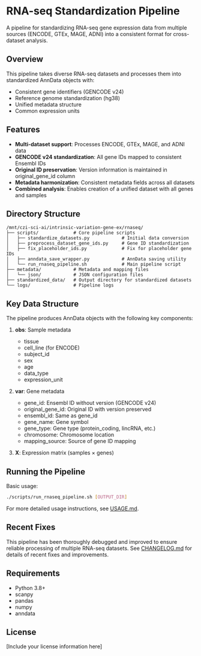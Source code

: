 # RNA-seq Standardization Pipeline

A pipeline for standardizing RNA-seq gene expression data from multiple sources (ENCODE, GTEx, MAGE, ADNI) into a consistent format for cross-dataset analysis.

## Overview

This pipeline takes diverse RNA-seq datasets and processes them into standardized AnnData objects with:
- Consistent gene identifiers (GENCODE v24)
- Reference genome standardization (hg38)
- Unified metadata structure
- Common expression units

## Features

- **Multi-dataset support**: Processes ENCODE, GTEx, MAGE, and ADNI data
- **GENCODE v24 standardization**: All gene IDs mapped to consistent Ensembl IDs
- **Original ID preservation**: Version information is maintained in original_gene_id column
- **Metadata harmonization**: Consistent metadata fields across all datasets
- **Combined analysis**: Enables creation of a unified dataset with all genes and samples

## Directory Structure

```
/mnt/czi-sci-ai/intrinsic-variation-gene-ex/rnaseq/
├── scripts/             # Core pipeline scripts
│   ├── standardize_datasets.py            # Initial data conversion
│   ├── preprocess_dataset_gene_ids.py     # Gene ID standardization
│   ├── fix_placeholder_ids.py             # Fix for placeholder gene IDs
│   ├── anndata_save_wrapper.py            # AnnData saving utility
│   └── run_rnaseq_pipeline.sh             # Main pipeline script
├── metadata/            # Metadata and mapping files
│   └── json/            # JSON configuration files
├── standardized_data/   # Output directory for standardized datasets
└── logs/                # Pipeline logs
```

## Key Data Structure

The pipeline produces AnnData objects with the following key components:

1. **obs**: Sample metadata
   - tissue
   - cell_line (for ENCODE)
   - subject_id
   - sex
   - age
   - data_type
   - expression_unit

2. **var**: Gene metadata
   - gene_id: Ensembl ID without version (GENCODE v24)
   - original_gene_id: Original ID with version preserved
   - ensembl_id: Same as gene_id
   - gene_name: Gene symbol
   - gene_type: Gene type (protein_coding, lincRNA, etc.)
   - chromosome: Chromosome location
   - mapping_source: Source of gene ID mapping

3. **X**: Expression matrix (samples × genes)

## Running the Pipeline

Basic usage:

```bash
./scripts/run_rnaseq_pipeline.sh [OUTPUT_DIR]
```

For more detailed usage instructions, see [USAGE.md](USAGE.md).

## Recent Fixes

This pipeline has been thoroughly debugged and improved to ensure reliable processing of multiple RNA-seq datasets. See [CHANGELOG.md](CHANGELOG.md) for details of recent fixes and improvements.

## Requirements

- Python 3.8+
- scanpy
- pandas
- numpy
- anndata

## License

[Include your license information here]
